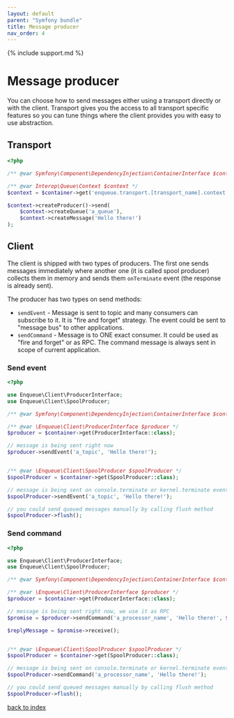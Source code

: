 ```yaml
---
layout: default
parent: "Symfony bundle"
title: Message producer
nav_order: 4
---
```

{% include support.md %}

# Message producer

You can choose how to send messages either using a transport directly or with the client.
Transport gives you the access to all transport specific features so you can tune things where the client provides you with easy to use abstraction.

## Transport

```php
<?php

/** @var Symfony\Component\DependencyInjection\ContainerInterface $container */

/** @var Interop\Queue\Context $context */
$context = $container->get('enqueue.transport.[transport_name].context');

$context->createProducer()->send(
    $context->createQueue('a_queue'),
    $context->createMessage('Hello there!')
);
```

## Client

The client is shipped with two types of producers. The first one sends messages immediately
where another one (it is called spool producer) collects them in memory and sends them `onTerminate` event (the response is already sent).

The producer has two types on send methods:

* `sendEvent` - Message is sent to topic and many consumers can subscribe to it. It is "fire and forget" strategy. The event could be sent to "message bus" to other applications.
* `sendCommand` - Message is to ONE exact consumer. It could be used as "fire and forget" or as RPC. The command message is always sent in scope of current application.

### Send event

```php
<?php

use Enqueue\Client\ProducerInterface;
use Enqueue\Client\SpoolProducer;

/** @var Symfony\Component\DependencyInjection\ContainerInterface $container */

/** @var \Enqueue\Client\ProducerInterface $producer */
$producer = $container->get(ProducerInterface::class);

// message is being sent right now
$producer->sendEvent('a_topic', 'Hello there!');


/** @var \Enqueue\Client\SpoolProducer $spoolProducer */
$spoolProducer = $container->get(SpoolProducer::class);

// message is being sent on console.terminate or kernel.terminate event
$spoolProducer->sendEvent('a_topic', 'Hello there!');

// you could send queued messages manually by calling flush method
$spoolProducer->flush();
```

### Send command

```php
<?php

use Enqueue\Client\ProducerInterface;
use Enqueue\Client\SpoolProducer;

/** @var Symfony\Component\DependencyInjection\ContainerInterface $container */

/** @var \Enqueue\Client\ProducerInterface $producer */
$producer = $container->get(ProducerInterface::class);

// message is being sent right now, we use it as RPC
$promise = $producer->sendCommand('a_processor_name', 'Hello there!', $needReply = true);

$replyMessage = $promise->receive();


/** @var \Enqueue\Client\SpoolProducer $spoolProducer */
$spoolProducer = $container->get(SpoolProducer::class);

// message is being sent on console.terminate or kernel.terminate event
$spoolProducer->sendCommand('a_processor_name', 'Hello there!');

// you could send queued messages manually by calling flush method
$spoolProducer->flush();
```

[back to index](index.md)
